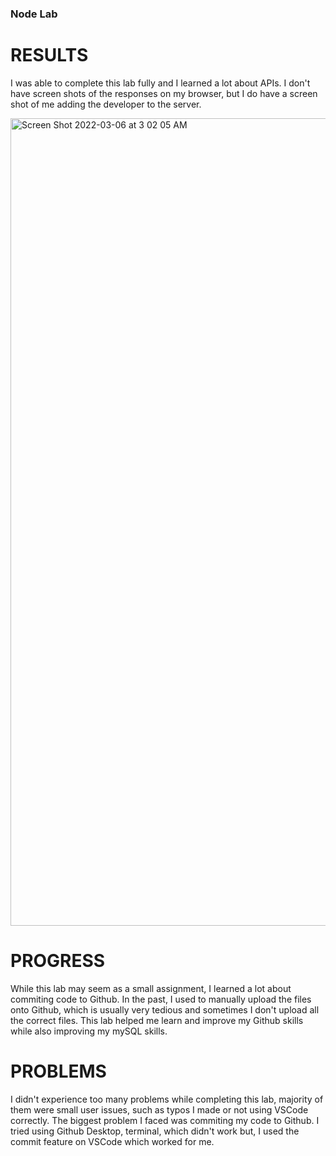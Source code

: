 ### Node Lab

# RESULTS

I was able to complete this lab fully and I learned a lot about APIs. I don't have screen shots of the responses on my browser, but I do have a screen shot of me adding the developer to the server.

<img width="1292" alt="Screen Shot 2022-03-06 at 3 02 05 AM" src="https://user-images.githubusercontent.com/56970671/156957476-cf52a6f0-ba3b-43f4-bec4-c1e4456a2af1.png">

# PROGRESS

While this lab may seem as a small assignment, I learned a lot about commiting code to Github. In the past, I used to manually upload the files onto Github, which is usually very tedious and sometimes I don't upload all the correct files. This lab helped me learn and improve my Github skills while also improving my mySQL skills.

# PROBLEMS

I didn't experience too many problems while completing this lab, majority of them were small user issues, such as typos I made or not using VSCode correctly. The biggest problem I faced was commiting my code to Github. I tried using Github Desktop, terminal, which didn't work but, I used the commit feature on VSCode which worked for me.
